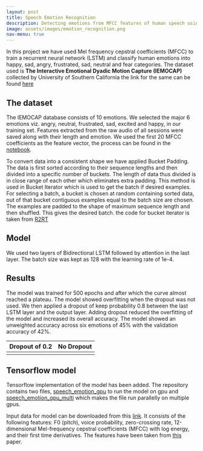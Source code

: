 ```yaml
---
layout: post
title: Speech Emotion Recognition
description: Detecting emotions from MFCC features of human speech using Deep Learning
image: assets/images/emotion_recognition.png
nav-menu: true
---
```


In this project we have used Mel frequency cepstral coefficients (MFCC) to train a recurrent neural network (LSTM) and classify human emotions into happy, sad, angry, frustrated, sad, neutral and fear categories. The dataset used is **The Interactive Emotional Dyadic Motion Capture (IEMOCAP)** collected by University of Southern California
the link for the same can be found [here](http://sail.usc.edu/iemocap/)

## The dataset
The IEMOCAP database consists of 10 emotions. We selected the major 6 emotions viz. angry, neutral, frustrated, sad, excited and happy, in our training set. Features extracted from the raw audio of all sessions were saved along with their length and emotion. We used the first 20 MFCC coefficients as the feature vector, the process can be found in the [notebook](https://github.com/amanbasu/speech-emotion-recognition/blob/master/create_mfcc.ipynb).

To convert data into a consistent shape we have applied Bucket Padding. The data is first sorted according to their sequence lengths and then divided into a specific number of buckets. The length of data thus divided is in close range of each other which eliminates extra padding. This method is used in Bucket Iterator which is used to get the batch if desired examples. For selecting a batch, a bucket is chosen at random containing sorted data, out of that bucket contiguous examples equal to the batch size are chosen. The examples are padded to the shape of maximum sequence length and then shuffled. This gives the desired batch.
the code for bucket iterator is taken from [R2RT](https://r2rt.com/recurrent-neural-networks-in-tensorflow-iii-variable-length-sequences.html)

## Model
We used two layers of Bidirectional LSTM followed by attention in the last layer. The batch size was kept as 128 with the learning rate of 1e-4.

## Results
The model was trained for 500 epochs and after which the curve almost reached a plateau. The model showed overfitting when the dropout was not used. We then applied a dropout of keep probability 0.8 between the last LSTM layer and the output layer. Adding dropout reduced the overfitting of the model and increased its overall accuracy. The model showed an unweighted accuracy across six emotions of 45% with the validation accuracy of 42%.

Dropout of 0.2             |  No Dropout
:-------------------------:|:-------------------------:
<a href="" class="image"><img src="https://github.com/amanbasu/speech-emotion-recognition/blob/master/plot_dropout.png" alt="" data-position="left" /></a>  |  <a href="" class="image"><img src="https://github.com/amanbasu/speech-emotion-recognition/blob/master/plot_no_dropout.png" alt="" data-position="right" /></a>

## Tensorflow model
Tensorflow implementation of the model has been added. The repository contains two files, [speech_emotion_gpu](https://github.com/amanbasu/speech-emotion-recognition/blob/master/speech_emotion_gpu.py) to run the model on gpu and [speech_emotion_gpu_multi](https://github.com/amanbasu/speech-emotion-recognition/blob/master/speech_emotion_gpu_multi.py) which makes the file run parallelly on multiple gpus.

Input data for model can be downloaded from this [link](https://drive.google.com/file/d/1QidPJVsdUnYXj0VAGIrffmDl3pjA6RLl/view?usp=sharing). It consists of the following features: F0 (pitch), voice probability, zero-crossing rate, 12-dimensional Mel-frequency cepstral coefficients (MFCC) with log energy, and their first time derivatives. The features have been taken from [this](https://www.microsoft.com/en-us/research/publication/high-level-feature-representation-using-recurrent-neural-network-for-speech-emotion-recognition/) paper.
